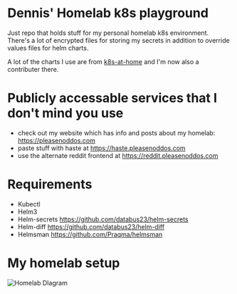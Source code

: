# Dennis' Homelab k8s playground
Just repo that holds stuff for my personal homelab k8s environment. There's a lot of encrypted files for storing my secrets in addition to override values files for helm charts.

A lot of the charts I use are from [k8s-at-home](https://github.com/k8s-at-home/charts) and I'm now also a contributer there.

# Publicly accessable services that I don't mind you use
- check out my website which has info and posts about my homelab: https://pleasenoddos.com
- paste stuff with haste at https://haste.pleasenoddos.com
- use the alternate reddit frontend at https://reddit.pleasenoddos.com

# Requirements
- Kubectl
- Helm3
- Helm-secrets https://github.com/databus23/helm-secrets
- Helm-diff https://github.com/databus23/helm-diff
- Helmsman https://github.com/Praqma/helmsman

# My homelab setup
![Homelab DIagram](https://pleasenoddos.com/img/homelab.jpg)
